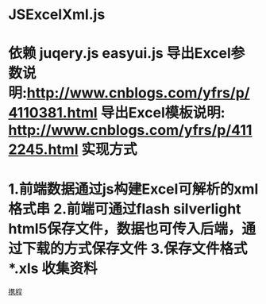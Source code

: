 JSExcelXml.js
==========
依赖 juqery.js easyui.js
导出Excel参数说明:http://www.cnblogs.com/yfrs/p/4110381.html
导出Excel模板说明: http://www.cnblogs.com/yfrs/p/4112245.html
实现方式
=========
1.前端数据通过js构建Excel可解析的xml格式串
2.前端可通过flash silverlight html5保存文件，数据也可传入后端，通过下载的方式保存文件
3.保存文件格式*.xls
收集资料
=========
[携程](https://github.com/ctripcorp) 
